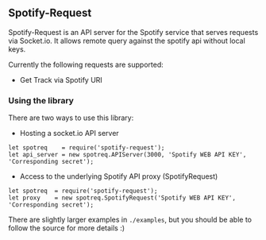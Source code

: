 Spotify-Request
----

Spotify-Request is an API server for the Spotify service that serves requests via Socket.io. It allows remote query against the spotify api without local keys.

Currently the following requests are supported:

* Get Track via Spotify URI

### Using the library ###
There are two ways to use this library:

* Hosting a socket.io API server

```
let spotreq    = require('spotify-request');
let api_server = new spotreq.APIServer(3000, 'Spotify WEB API KEY', 'Corresponding secret');
```

* Access to the underlying Spotify API proxy (SpotifyRequest)

```
let spotreq  = require('spotify-request');
let proxy    = new spotreq.SpotifyRequest('Spotify WEB API KEY', 'Corresponding secret');
```

There are slightly larger examples in `./examples`, but you should be able to follow the source for more details :)
